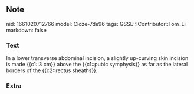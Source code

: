 ## Note
nid: 1661020712766
model: Cloze-7de96
tags: GSSE::!Contributor::Tom_Li
markdown: false

### Text
<div>
  In a lower transverse abdominal incision, a slightly up-curving
  skin incision is made {{c1::3 cm}} above the {{c1::pubic
  symphysis}} as far as the lateral borders of the {{c2::rectus
  sheaths}}.
</div>

### Extra

